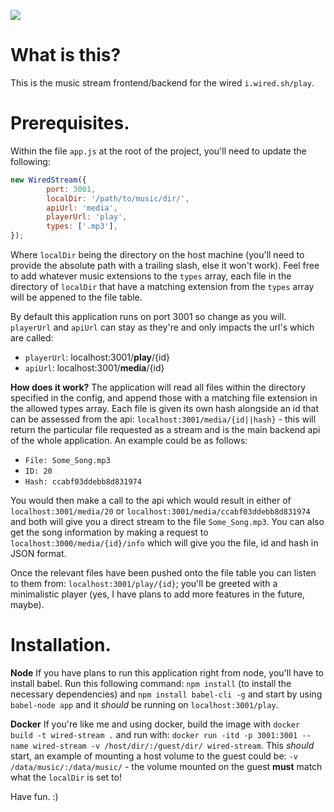 ![](https://gitlab.com/lust3088/wired-stream/badges/master/build.svg)
# What is this?
This is the music stream frontend/backend for the wired ``i.wired.sh/play``.  
# Prerequisites.
Within the file ``app.js`` at the root of the project, you'll need to update the following:
```js
new WiredStream({
        port: 3001,
        localDir: '/path/to/music/dir/',
        apiUrl: 'media',
        playerUrl: 'play',
        types: ['.mp3'],
});
```
Where ``localDir`` being the directory on the host machine (you'll need to provide the absolute path with a trailing slash, else it won't work). Feel free to add whatever music extensions to the ``types`` array, each file in the directory of ``localDir`` that have a matching extension from the ``types`` array will be appened to the file table. 

By default this application runs on port 3001 so change as you will. ``playerUrl`` and ``apiUrl`` can stay as they're and only impacts the url's which are called: 
- ``playerUrl``: localhost:3001/**play**/{id}
-  ``apiUrl``: localhost:3001/**media**/{id}

**How does it work?**
The application will read all files within the directory specified in the config, and append those with a matching file extension in the allowed types array. Each file is given its own hash alongside an id that can be assessed from the api: ``localhost:3001/media/{id||hash}`` - this will return the particular file requested as a stream and is the main backend api of the whole application. An example could be as follows:
- ``File: Some_Song.mp3`` 
- ``ID: 20``
- ``Hash: ccabf03ddebb8d831974``

You would then make a call to the api which would result in either of ``localhost:3001/media/20`` or ``localhost:3001/media/ccabf03ddebb8d831974`` and both will give you a direct stream to the file ``Some_Song.mp3``. You can also get the song information by making a request to ``localhost:3000/media/{id}/info`` which will give you the file, id and hash in JSON format.

Once the relevant files have been pushed onto the file table you can listen to them from: ``localhost:3001/play/{id}``; you'll be greeted with a minimalistic player (yes, I have plans to add more features in the future, maybe). 
# Installation.
**Node**
If you have plans to run this application right from node, you'll have to install babel. Run this following command: ``npm install`` (to install the necessary dependencies) and ``npm install babel-cli -g`` and start by using ``babel-node app`` and it *should* be running on ``localhost:3001/play``.

**Docker**
If you're like me and using docker, build the image with ``docker build -t wired-stream .`` and run with: ``docker run -itd -p 3001:3001 --name wired-stream -v /host/dir/:/guest/dir/ wired-stream``. This *should* start, an example of mounting a host volume to the guest could be: ``-v /data/music/:/data/music/`` - the volume mounted on the guest **must** match what the ``localDir`` is set to!

Have fun. :)
